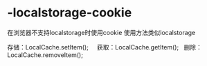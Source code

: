 # -localstorage-cookie
在浏览器不支持localstorage时使用cookie
使用方法类似localstorage

存储：LocalCache.setItem();     获取：LocalCache.getItem();   删除：LocalCache.removeItem();
